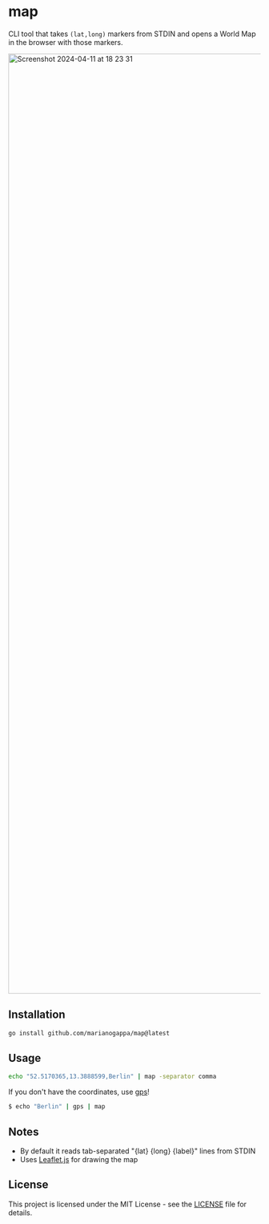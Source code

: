 # map

CLI tool that takes `(lat,long)` markers from STDIN and opens a World Map in the browser with those markers.

<img width="1874" alt="Screenshot 2024-04-11 at 18 23 31" src="https://github.com/marianogappa/wm/assets/1078546/98b9e8f9-321b-4429-aec7-ed42fc81ce92">

## Installation

```bash
go install github.com/marianogappa/map@latest
```

## Usage

```bash
echo "52.5170365,13.3888599,Berlin" | map -separator comma
```

If you don't have the coordinates, use [gps](https://github.com/marianogappa/gps)!

```bash
$ echo "Berlin" | gps | map
```

## Notes

- By default it reads tab-separated "{lat} {long} {label}" lines from STDIN
- Uses [Leaflet.js](https://leafletjs.com/) for drawing the map
  
## License

This project is licensed under the MIT License - see the [LICENSE](https://github.com/marianogappa/wm/blob/main/LICENSE) file for details.
